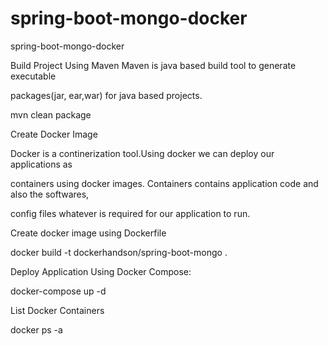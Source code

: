 # spring-boot-mongo-docker
spring-boot-mongo-docker

Build Project Using Maven
Maven is java based build tool to generate executable

packages(jar, ear,war) for java based projects.


mvn clean package


Create Docker Image


Docker is a continerization tool.Using docker we can deploy our applications as

containers using docker images. Containers contains application code and also the softwares,

config files whatever is required for our application to run.


Create docker image using Dockerfile

docker build -t dockerhandson/spring-boot-mongo .



Deploy Application Using Docker Compose:

docker-compose up -d 



List Docker Containers

docker ps -a
